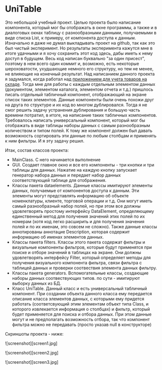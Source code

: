 # UniTable

Это небольшой учебный проект. Целью проекта было написание компонента, который мог бы отображать в окне программы, а также и в диалоговых окнах таблицу с разнообразными данными, получаемыми в виде списка List, к примеру, от компонента доступа к данным.
Изначально я даже не думал выкладывать проект на github, так как это был чистый эксперимент. Но результаты эксперимента кажутся мне в итоге удачными и я хочу сохранить этот код здесь, дабы иметь к нему доступ в будущем.
Весь код написан буквально "за один присест", поэтому в нем всего один коммит и, возможно, есть некоторые шероховатости, ухудшающие немного его структуру, но тем не менее, не влияющие на конечный результат.
Над написанием данного проекта я задумался, когда работал над 
[приложением для учета товаров на складе](https://github.com/SergeyLebidko/Warehouse/). Тогда мне для работы с каждым отдельным элементом данных (документом, элементом каталога, элементом отчета и т.д.) пришлось писать отдельный табличный компонент, отображающий на экране список таких элементов. Данные компоненты были очень похожи друг на друга по структуре и их код во многом дублировался. Тогда я не смог решить задачу устранения дублирования и большую часть времени потратил, в итоге, на написание таких табличных компонентов.
Требовалось написать универсальный компонент, который мог бы отображать в виде таблицы наборы данных с самым разнообразным количеством и типом полей. К тому же компонент должен был давать возможность сортировать эти данные по любым столбцам и применять к ним фильтры.
И я эту задачу решил.

Итак, состав классов проекта:
- MainClass. С него начинается выполнение
- GUI. Создает главное окно и все его компоненты - три кнопки и три таблицы для данных. Нажатие на каждую кнопку запускает генератор         набора данных и передает набор данных соответствующей таблице для отображения.
- Классы пакета dataelements. Данные классы имитируют элементы данных, получаемые от компонентов доступа к данным. Эти элементы могут       представлять информацию об объекте номенклатуры, клиенте, торговой операции и т.д. Они могут иметь самый разнообразный набор полей, но     при этом все должны удовлетворять простому интерфейсу DataElement, определяющему единственный метод для получения значений этих полей по   их номерам (хотя код легко расширить и для получения значения полей и по их именам, это совсем не сложно). Также данные классы             аннотированы аннотацие Description, которая содержит информацию об именах элементов данных.
- Классы пакета filters. Классы этого пакета содержат фильтры и визуальные компоненты фильтров, которые будут применятся при поиске и       отборе значений в таблицах на экране. Они должны удовлетворять интерфейсу Filter, который определяет методы для получения визуального     компонента фильтра, связи фильтра с таблицей данных и проверки соотвествия элемента данных фильтру.
- Классы пакета generators. Вспомогательные классы, создающие наборы данных соотвествующих типов. по сути - имитируют выборку данных из     БД.
- Класс UniTable. Данный класс и есть универсальный табличный компонент. При создании объекта данного класса ему передается описание         класса элементов данных, с которыми ему придется работать (соответсвующий этим элементам объект типа Class, и которого извлекается         информация о столбцах) и фильтр, который будет применяется для поиска и отбора данных. При этом данные могут и не предполагать             возможность отбора, так что компонент фильтра можно не передавать (просто указав null в конструкторе)

Скриншоты проекта - ниже:

![screenshot][screen1.jpg]

![screenshot][screen2.jpg]

![screenshot][screen3.jpg]
